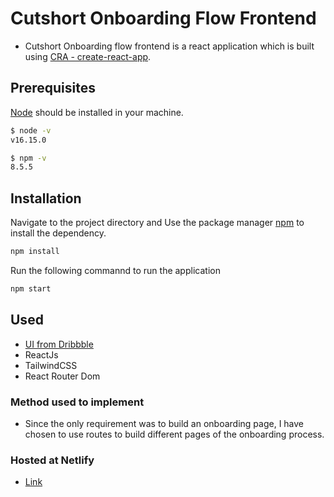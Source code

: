 # Cutshort Onboarding Flow Frontend
- Cutshort Onboarding flow frontend is a react application which is built using [CRA - create-react-app](https://create-react-app.dev/).

## Prerequisites
[Node](https://nodejs.org/en/download/) should be installed in your machine.

```bash
$ node -v 
v16.15.0
```

```bash
$ npm -v
8.5.5
```
## Installation

Navigate to the project directory and Use the package manager [npm](https://www.npmjs.com/) to install the dependency.

```bash
npm install
```

Run the following commannd to run the application

```bash
npm start
```

## Used 
- [UI from Dribbble](https://dribbble.com/shots/15669113-Onboarding-Exploration)
- ReactJs
- TailwindCSS
- React Router Dom

### Method used to implement

- Since the only requirement was to build an onboarding page, I have chosen to use routes to build different pages of the onboarding process.

### Hosted at Netlify
- [Link](https://profound-stardust-667828.netlify.app/)
